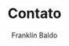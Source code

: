 ﻿---
title: Contato
author: Franklin Baldo
post_date: '2016-05-12T01:48:05.000+00:00'
layout: page
redirect_from:
  - /contato
  - /contatos
---

<div id='tawk_5819ff66e808d60cd077351f'></div>
<!--Start of Tawk.to Script-->
<script type="text/javascript">
var Tawk_API=Tawk_API||{}, Tawk_LoadStart=new Date(); Tawk_API.embedded='tawk_5819ff66e808d60cd077351f';
(function(){
var s1=document.createElement("script"),s0=document.getElementsByTagName("script")[0];
s1.async=true;
s1.src='https://embed.tawk.to/5819ff66e808d60cd077351f/1b0iqm0kd';
s1.charset='UTF-8';
s1.setAttribute('crossorigin','*');
s0.parentNode.insertBefore(s1,s0);})();
</script>
<!--End of Tawk.to Script-->
